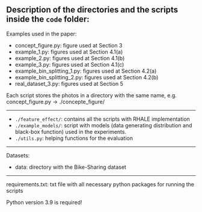 Description of the directories and the scripts inside the `code` folder:
--

Examples used in the paper:
- concept_figure.py: figure used at Section 3
- example_1.py: figures used at Section 4.1(a)
- example_2.py: figures used at Section 4.1(b)
- example_3.py: figures used at Section 4.1(c)
- example_bin_splitting_1.py: figures used at Section 4.2(a)
- example_bin_splitting_2.py: figures used at Section 4.2(b)
- real_dataset_3.py: figures used at Section 5

Each script stores the photos in a directory with the same name, 
e.g. concept_figure.py -> ./concepte_figure/

---

- `./feature_effect/`: contains all the scripts with RHALE implementation
- `./example_models/`: script with models (data generating distribution and black-box function) used in the experiments.
- `./utils.py`: helping functions for the evaluation

---

Datasets:
- data: directory with the Bike-Sharing dataset

---
requirements.txt: txt file with all necessary python packages for running the scripts

Python version 3.9 is required!

